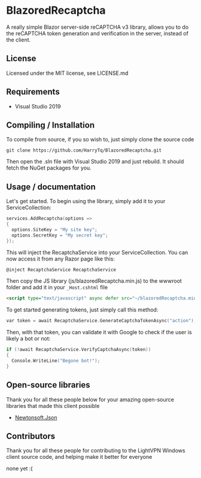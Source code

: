 # BlazoredRecaptcha
A really simple Blazor server-side reCAPTCHA v3 library, allows you to do the reCAPTCHA token generation and verification in the server, instead of the client.

## License
Licensed under the MIT license, see LICENSE.md

## Requirements
- Visual Studio 2019

## Compiling / Installation
To compile from source, if you so wish to, just simply clone the source code

```
git clone https://github.com/HarryTq/BlazoredRecaptcha.git
```

Then open the .sln file with Visual Studio 2019 and just rebuild. It should fetch the NuGet packages for you.

## Usage / documentation
Let's get started. To begin using the library, simply add it to your ServiceCollection:

```c
services.AddRecaptcha(options => 
{
  options.SiteKey = "My site key";
  options.SecretKey = "My secret key";
});
```

This will inject the RecaptchaService into your ServiceCollection. You can now access it from any Razor page like this:

```c
@inject RecaptchaService RecaptchaService
```

Then copy the JS library (js/blazoredRecaptcha.min.js) to the wwwroot folder and add it in your `_Host.cshtml` file

```html
<script type="text/javascript" async defer src="~/blazoredRecaptcha.min.js"></script>
```

To get started generating tokens, just simply call this method:

```c
var token = await RecaptchaService.GenerateCaptchaTokenAsync("action");
```

Then, with that token, you can validate it with Google to check if the user is likely a bot or not:

```c
if (!await RecaptchaService.VerifyCaptchaAsync(token))
{
  Console.WriteLine("Begone bot!");
}
```

## Open-source libraries
Thank you for all these people below for your amazing open-source libraries that made this client possible

- [Newtonsoft.Json](https://github.com/JamesNK/Newtonsoft.Json)

## Contributors
Thank you for all these people for contributing to the LightVPN Windows client source code, and helping make it better for everyone

none yet :(
